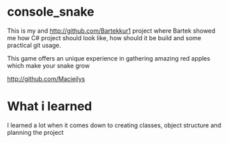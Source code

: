 # console_snake 
This is my and http://github.com/Bartekkur1 project where Bartek showed me how C# project should look like, how should it be build and some practical git usage.

This game offers an unique experience in gathering amazing red apples which make your snake grow 

http://github.com/Maciejlys
# What i learned
I learned a lot when it comes down to creating classes, object structure and planning the project
